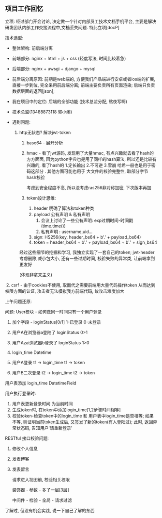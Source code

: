 ## 项目工作回忆

立项: 经过部门开会讨论, 决定做一个针对内部员工技术文档手机平台, 主要是解决研发团队内部工作交接流程中,文档丢失问题. 特此立项[docP]

技术选型: 

* 整体架构: 前后端分离

* 前端部分: nginx  + html + js + css (轻度写法, 时间比较着急)

* 后端部分: nginx + uwsgi + django + mysql

* 前后端分离原因: 前期是web端的, 方便我们产品端进行安卓或者ios端的扩展, 直接一步到位, 完全采用前后端分离; 前端主要负责所有页面渲染; 后端只负责数据层面的返回[json];

* 我在项目中的定位: 后端的全部功能 (技术总监分配, 熬夜写啊)

* 技术总监(13488873118 郭小闹)

* 遇到问题: 

  1. http无状态?  解决jwt-token

     1. base64 - 展开分析

     2. hmac - 看了jwt源码, 发现用了大量hmac, 有点兴趣就去看了hash的方方面面, 因为python字典也是用了同样的hash算法, 所以还是比较有兴趣的, 看了hash的 1.定长输出 2.不可逆 3.雪崩  哈希一般也是用于密码这部分 . 其他方面可能也用于 大文件的校验完整性, 取部分字节hash校验

        考虑到安全程度不高, 所以没考虑ras256非对称加密, 下次版本再加

     3. token设计思维:

        1. header 明确了算法和token种类
        2. payload 公有声明 & 私有声明
           1. 会议上讨论了一些公有声明: exp过期时间-时间戳(time.time())
           2. 私有声明 : username,uid...
        3. sign: HS256(key, header_bs64 + b'.' + payload_bs64)
        4. token = header_bs64 + b'.' + payload_bs64 + b'.' + sign_bs64

     经过这些细节的挖掘和学习, 我独立实现了一套自己的token; jwt-header 考虑删除,减小包大小, 还有一些过期时间, 校验失败的异常类, 让前端拿到更友好

     (体现非拿来主义)



​	2. csrf - 由于cookies不使用, 取而代之需要前端用大量代码操作token 从而达到权限方面的认证, 攻击者无法模拟我方前端代码, 故攻击难度加大

上午问题还原:

问题: User模块 - 如何做同一时间只有一个用户登录

1. 加个字段 - loginStatus[0/1] 1-已登录 0-未登录
2. 用户A在浏览器a登陆了 loginStatus 0>1
3. 用户Azai浏览器b登录了 loginStatus 1>0

1. login_time Datetime
2. 用户A登录 t1 -> login_time  t1 -> token
3. 用户B二次登录 t2 -> login_time t2 -> token

用户表添加 login_time DatetimeField

用户执行登录时:

1. 用户表更新登录时间 为当前时间
2. 生成token时, 在token中添加login_time[1,2步骤时间相等]
3. 校验token-检查token中的login_time 和 用户表中login_time是否相等; 如果不等, 则证明当前token生成后, 又签发了新的token(有人登陆过); 此时, 返回异常状态码, 告知用户'请重新登录' 



RESTful 接口校验问题:

  1. 修改个人信息

  2. 发表博客

  3. 发表留言

     请求进入视图前, 校验相关权限

     装饰器 - 参数 - 多了一层[3层]

     中间件 - 检验 - 全局 - 请求过滤





了解过, 但没有机会实践, 说一下自己了解的东西